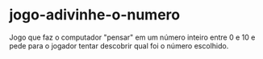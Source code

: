 # jogo-adivinhe-o-numero
Jogo que faz o computador "pensar" em um número inteiro entre 0 e 10 e pede para o jogador tentar descobrir qual foi o número escolhido.
